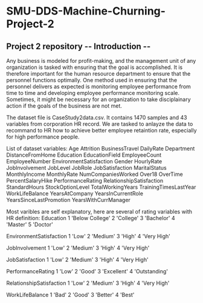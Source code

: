 # SMU-DDS-Machine-Churning-Project-2
Project 2 repository
-- Introduction --  
---
Any business is modeled for profit-making, and the management unit of any organization is tasked with ensuring that the goal is accomplished. It is therefore important for the human resource department to ensure that the personnel functions optimally.  One method used in ensuring that the personnel delivers as expected is monitoring employee performance from time to time and developing employee performance monitoring scale.  Sometimes, it might be necessary for an organization to take disciplainary action if the goals of the business are not met.

The dataset file is CaseStudy2data.csv. It contains 1470 samples and 43 variables from corporation HR record. We are tasked to anlayze the data to recommand to HR how to achieve better employee retaintion rate, especially for high performance people. 

List of dataset variables:
Age 
Attrition 
BusinessTravel 
DailyRate 
Department 
DistanceFromHome 
Education 
EducationField
EmployeeCount 
EmployeeNumber 
EnvironmentSatisfaction 
Gender 
HourlyRate 
JobInvolvement 
JobLevel
JobRole 
JobSatisfaction 
MaritalStatus 
MonthlyIncome 
MonthlyRate 
NumCompaniesWorked 
Over18
OverTime 
PercentSalaryHike 
PerformanceRating 
RelationshipSatisfaction 
StandardHours 
StockOptionLevel
TotalWorkingYears 
TrainingTimesLastYear 
WorkLifeBalance 
YearsAtCompany 
YearsInCurrentRole
YearsSinceLastPromotion 
YearsWithCurrManager

Most varibles are self explanatory, here are several of rating variables with HR definition:
Education	1 'Below College'
	2 'College'
	3 'Bachelor'
	4 'Master'
	5 'Doctor'
	
EnvironmentSatisfaction	1 'Low'
	2 'Medium'
	3 'High'
	4 'Very High'
	
JobInvolvement	1 'Low'
	2 'Medium'
	3 'High'
	4 'Very High'
	
JobSatisfaction	1 'Low'
	2 'Medium'
	3 'High'
	4 'Very High'
	
PerformanceRating	1 'Low'
	2 'Good'
	3 'Excellent'
	4 'Outstanding'
	
RelationshipSatisfaction	1 'Low'
	2 'Medium'
	3 'High'
	4 'Very High'
	
WorkLifeBalance	1 'Bad'
	2 'Good'
	3 'Better'
	4 'Best'
